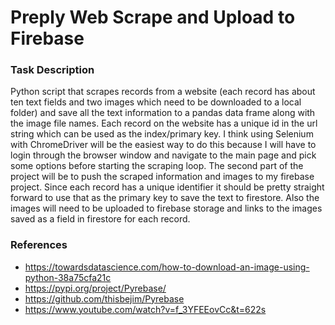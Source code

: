 # **Preply Web Scrape and Upload to Firebase**

### Task Description
<p>Python script that scrapes records from a website (each record has about ten text fields and two images which need to be downloaded to a local folder) and save all the text information to a pandas data frame along with the image file names. 
Each record on the website has a unique id in the url string which can be used as the index/primary key. I think using Selenium with ChromeDriver will be the easiest way to do this because 
I will have to login through the browser window and navigate to the main page and pick some options before starting the scraping loop.
The second part of the project will be to push the scraped information and images to my firebase project. Since each record has a unique identifier it should be pretty straight forward to use that as the primary key to save the text to firestore. Also the images will need to be uploaded to firebase storage and links to the images saved as a field in firestore for each record.</p>

### References
- https://towardsdatascience.com/how-to-download-an-image-using-python-38a75cfa21c
- https://pypi.org/project/Pyrebase/
- https://github.com/thisbejim/Pyrebase
- https://www.youtube.com/watch?v=f_3YFEEovCc&t=622s